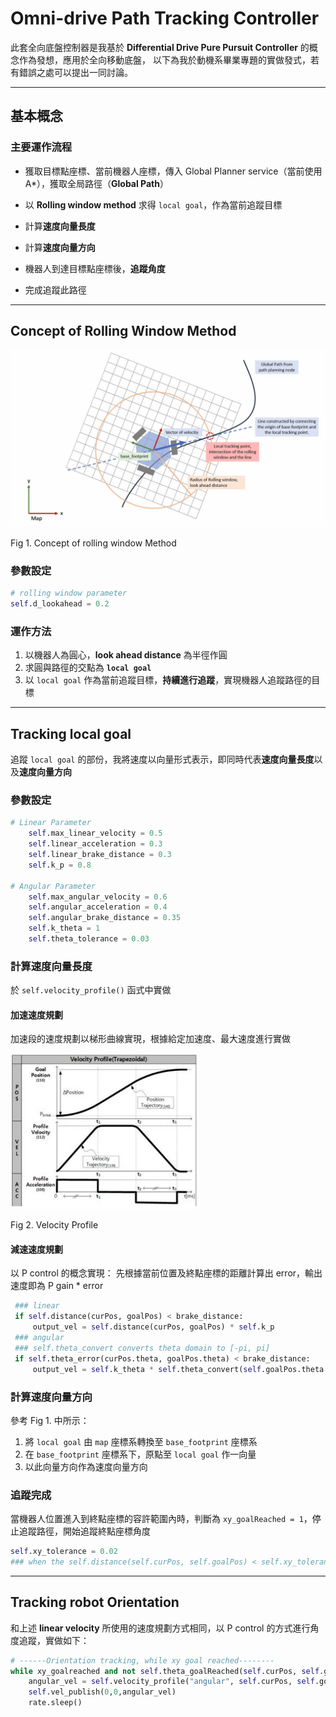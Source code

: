 # Omni-drive Path Tracking Controller

此套全向底盤控制器是我基於 **Differential Drive Pure Pursuit Controller** 的概念作為發想，應用於全向移動底盤，
以下為我於動機系畢業專題的實做發式，若有錯誤之處可以提出一同討論。

---

## **基本概念**
### **主要運作流程**
* 獲取目標點座標、當前機器人座標，傳入 Global Planner service（當前使用A*），獲取全局路徑（**Global Path**）
  
* 以 **Rolling window method** 求得 `local goal`，作為當前追蹤目標
* 計算**速度向量長度**
* 計算**速度向量方向**
* 機器人到達目標點座標後，**追蹤角度**
* 完成追蹤此路徑

 ---

## **Concept of Rolling Window Method**

<img src="images/923cd467b62eba81b867434cb3f9ba48253c4265355caa06e7fd2e2f70eac9c3.png" alt="drawing" style="width:600px;"/>

Fig 1. Concept of rolling window Method

### **參數設定**
  ```python
  # rolling window parameter
  self.d_lookahead = 0.2
  ```

### **運作方法**
1. 以機器人為圓心，**look ahead distance** 為半徑作圓
2. 求圓與路徑的交點為 **`local goal`**
3. 以 `local goal` 作為當前追蹤目標，**持續進行追蹤**，實現機器人追蹤路徑的目標
---
## **Tracking local goal**
追蹤 `local goal` 的部份，我將速度以向量形式表示，即同時代表**速度向量長度**以及**速度向量方向**
### **參數設定**
```python
# Linear Parameter
    self.max_linear_velocity = 0.5
    self.linear_acceleration = 0.3
    self.linear_brake_distance = 0.3
    self.k_p = 0.8

# Angular Parameter
    self.max_angular_velocity = 0.6
    self.angular_acceleration = 0.4
    self.angular_brake_distance = 0.35
    self.k_theta = 1
    self.theta_tolerance = 0.03
```

### **計算速度向量長度**
於 `self.velocity_profile()` 函式中實做
#### **加速速度規劃**
加速段的速度規劃以梯形曲線實現，根據給定加速度、最大速度進行實做

<img src="images/49e952d985b1e810429b8539abaf909d7e779a8f97d2adf4f41947347f9ae8d5.png" alt="draw" style="width:300px;"/>

Fig 2. Velocity Profile

#### **減速速度規劃**
以 P control 的概念實現：
先根據當前位置及終點座標的距離計算出 error，輸出速度即為 P gain * error
   ```python
    ### linear
    if self.distance(curPos, goalPos) < brake_distance:
        output_vel = self.distance(curPos, goalPos) * self.k_p
    ### angular
    ### self.theta_convert converts theta domain to [-pi, pi]
    if self.theta_error(curPos.theta, goalPos.theta) < brake_distance:
        output_vel = self.k_theta * self.theta_convert(self.goalPos.theta - self.curPos.theta)
   ```
### **計算速度向量方向**
參考 Fig 1. 中所示：
1. 將 `local goal` 由 `map` 座標系轉換至 `base_footprint` 座標系
2. 在 `base_footprint` 座標系下，原點至 `local goal` 作一向量
3. 以此向量方向作為速度向量方向

### **追蹤完成**
當機器人位置進入到終點座標的容許範圍內時，判斷為 `xy_goalReached = 1`，停止追蹤路徑，開始追蹤終點座標角度
```python
self.xy_tolerance = 0.02
### when the self.distance(self.curPos, self.goalPos) < self.xy_tolerance, stop tracking path
```
---

## **Tracking robot Orientation**
和上述 **linear velocity** 所使用的速度規劃方式相同，以 P control 的方式進行角度追蹤，實做如下：
``` python
# ------Orientation tracking, while xy goal reached--------
while xy_goalreached and not self.theta_goalReached(self.curPos, self.goalPos) and not rospy.is_shutdown():
    angular_vel = self.velocity_profile("angular", self.curPos, self.goalPos, angular_vel, self.max_angular_velocity, rotate_direction * self.angular_acceleration, self.control_freqeuncy, self.angular_brake_distance)
    self.vel_publish(0,0,angular_vel)
    rate.sleep()
```
